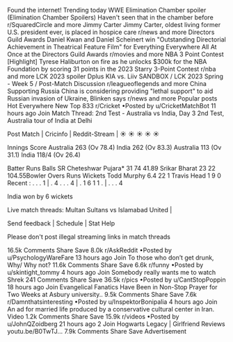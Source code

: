 Found the internet!
Trending today
WWE Elimination Chamber
spoiler
(Elimination Chamber Spoilers) Haven't seen that in the chamber before
r/SquaredCircle and more
Jimmy Carter
Jimmy Carter, oldest living former U.S. president ever, is placed in hospice care
r/news and more
Directors Guild Awards
Daniel Kwan and Daniel Scheinert win "Outstanding Directorial Achievement in Theatrical Feature Film" for Everything Everywhere All At Once at the Directors Guild Awards
r/movies and more
NBA 3 Point Contest
[Highlight] Tyrese Haliburton on fire as he unlocks $300k for the NBA Foundation by scoring 31 points in the 2023 Starry 3-Point Contest
r/nba and more
LCK 2023
spoiler
Dplus KIA vs. Liiv SANDBOX / LCK 2023 Spring - Week 5 / Post-Match Discussion
r/leagueoflegends and more
China Supporting Russia
China is considering providing "lethal support" to aid Russian invasion of Ukraine, Blinken says
r/news and more
Popular posts
Hot
Everywhere
New
Top
833
r/Cricket
•Posted by
u/CricketMatchBot
11 hours ago
Join
Match Thread: 2nd Test - Australia vs India, Day 3
2nd Test, Australia tour of India at Delhi

Post Match | Cricinfo | Reddit-Stream | ☀️ ☀️ ☀️ ☀️ ☀️

Innings	Score
Australia	263 (Ov 78.4)
India	262 (Ov 83.3)
Australia	113 (Ov 31.1)
India	118/4 (Ov 26.4)




Batter	Runs	Balls	SR
Cheteshwar Pujara*	31	74	41.89
Srikar Bharat	23	22	104.55Bowler	Overs	Runs	Wickets
Todd Murphy	6.4	22	1
Travis Head	1	9	0
Recent : . . . 1  |  . 4 . . . 4  |  . 1 6 1 1 .  |  . . . 4 


India won by 6 wickets

Live match threads: Multan Sultans vs Islamabad United |

Send feedback | Schedule | Stat Help

Please don't post illegal streaming links in match threads

16.5k Comments
Share
Save
8.0k
r/AskReddit
•Posted by
u/PsychologyWareFare
13 hours ago
Join
To those who don’t get drunk, Why/ Why not?
11.6k Comments
Share
Save
6.6k
r/funny
•Posted by
u/skintight_tommy
4 hours ago
Join
Somebody really wants me to watch Shrek
241 Comments
Share
Save
36.5k
r/pics
•Posted by
u/CantStopPoppin
18 hours ago
Join
Evangelical Fanatics Have Been in Non-Stop Prayer for Two Weeks at Asbury university..
9.5k Comments
Share
Save
7.6k
r/Damnthatsinteresting
•Posted by
u/InspektorBonipalia
4 hours ago
Join
An ad for married life produced by a conservative cultural center in Iran.
Video
1.2k Comments
Share
Save
15.9k
r/videos
•Posted by
u/JohnQZoidberg
21 hours ago
2
Join
Hogwarts Legacy | Girlfriend Reviews
youtu.be/B0TwTJ...
7.9k Comments
Share
Save
Advertisement